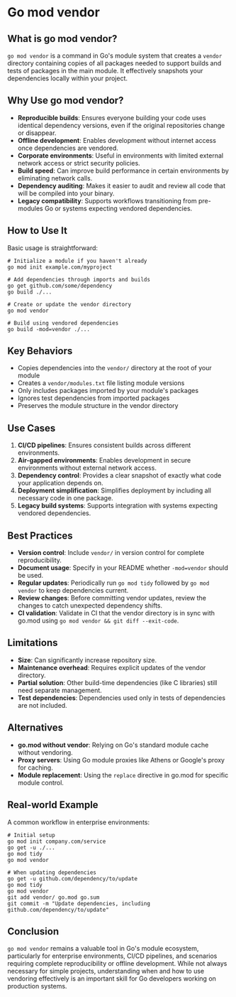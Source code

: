 # Go mod vendor

## What is go mod vendor?

`go mod vendor` is a command in Go's module system that creates a `vendor` directory containing copies of all packages needed to support builds and tests of packages in the main module. It effectively snapshots your dependencies locally within your project.

## Why Use go mod vendor?

- **Reproducible builds**: Ensures everyone building your code uses identical dependency versions, even if the original repositories change or disappear.
- **Offline development**: Enables development without internet access once dependencies are vendored.
- **Corporate environments**: Useful in environments with limited external network access or strict security policies.
- **Build speed**: Can improve build performance in certain environments by eliminating network calls.
- **Dependency auditing**: Makes it easier to audit and review all code that will be compiled into your binary.
- **Legacy compatibility**: Supports workflows transitioning from pre-modules Go or systems expecting vendored dependencies.

## How to Use It

Basic usage is straightforward:

```shell
# Initialize a module if you haven't already
go mod init example.com/myproject

# Add dependencies through imports and builds
go get github.com/some/dependency
go build ./...

# Create or update the vendor directory
go mod vendor

# Build using vendored dependencies
go build -mod=vendor ./...
```

## Key Behaviors

- Copies dependencies into the `vendor/` directory at the root of your module
- Creates a `vendor/modules.txt` file listing module versions
- Only includes packages imported by your module's packages
- Ignores test dependencies from imported packages
- Preserves the module structure in the vendor directory

## Use Cases

1. **CI/CD pipelines**: Ensures consistent builds across different environments.
2. **Air-gapped environments**: Enables development in secure environments without external network access.
3. **Dependency control**: Provides a clear snapshot of exactly what code your application depends on.
4. **Deployment simplification**: Simplifies deployment by including all necessary code in one package.
5. **Legacy build systems**: Supports integration with systems expecting vendored dependencies.

## Best Practices

- **Version control**: Include `vendor/` in version control for complete reproducibility.
- **Document usage**: Specify in your README whether `-mod=vendor` should be used.
- **Regular updates**: Periodically run `go mod tidy` followed by `go mod vendor` to keep dependencies current.
- **Review changes**: Before committing vendor updates, review the changes to catch unexpected dependency shifts.
- **CI validation**: Validate in CI that the vendor directory is in sync with go.mod using `go mod vendor && git diff --exit-code`.

## Limitations

- **Size**: Can significantly increase repository size.
- **Maintenance overhead**: Requires explicit updates of the vendor directory.
- **Partial solution**: Other build-time dependencies (like C libraries) still need separate management.
- **Test dependencies**: Dependencies used only in tests of dependencies are not included.

## Alternatives

- **go.mod without vendor**: Relying on Go's standard module cache without vendoring.
- **Proxy servers**: Using Go module proxies like Athens or Google's proxy for caching.
- **Module replacement**: Using the `replace` directive in go.mod for specific module control.

## Real-world Example

A common workflow in enterprise environments:

```shell
# Initial setup
go mod init company.com/service
go get -u ./...
go mod tidy
go mod vendor

# When updating dependencies
go get -u github.com/dependency/to/update
go mod tidy
go mod vendor
git add vendor/ go.mod go.sum
git commit -m "Update dependencies, including github.com/dependency/to/update"
```

## Conclusion

`go mod vendor` remains a valuable tool in Go's module ecosystem, particularly for enterprise environments, CI/CD pipelines, and scenarios requiring complete reproducibility or offline development. While not always necessary for simple projects, understanding when and how to use vendoring effectively is an important skill for Go developers working on production systems.
